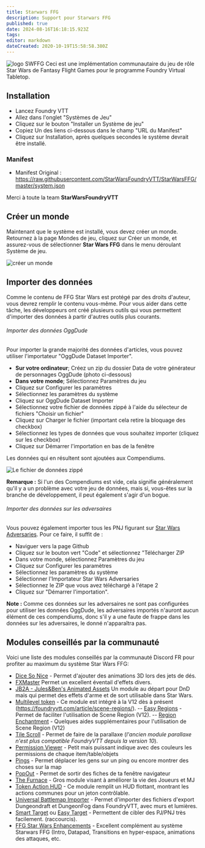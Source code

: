 ```yaml
---
title: Starwars FFG
description: Support pour Starwars FFG
published: true
date: 2024-08-16T16:18:15.923Z
tags: 
editor: markdown
dateCreated: 2020-10-19T15:58:58.380Z
---
```


![logo SWFFG](https://gamersplane.com/images/logos/starwarsffg.png) 
Ceci est une implémentation communautaire du jeu de rôle Star Wars de Fantasy Flight Games pour le programme Foundry Virtual Tabletop.

## Installation

 -   Lancez Foundry VTT
 -   Allez dans l'onglet "Systèmes de Jeu"
 -   Cliquez sur le bouton "Installer un Système de jeu"
 -   Copiez Un des liens ci-dessous dans le champ "URL du Manifest"
 -   Cliquez sur Installation, après quelques secondes le système devrait être installé.

### Manifest

* Manifest Original : 
https://raw.githubusercontent.com/StarWarsFoundryVTT/StarWarsFFG/master/system.json

Merci à toute la team **StarWarsFoundryVTT**

## Créer un monde

Maintenant que le système est installé, vous devez créer un monde.
Retournez à la page Mondes de jeu, cliquez sur Créer un monde, et assurez-vous de sélectionner **Star Wars FFG** dans le menu déroulant Système de jeu.

![créer un monde](https://camo.githubusercontent.com/b57d56ea3c99e9f5238e5c301313e3dbfa65905690ef1cb4c9148670232984b9/68747470733a2f2f692e696d6775722e636f6d2f63566561506f732e706e67)

## Importer des données

Comme le contenu de FFG Star Wars est protégé par des droits d'auteur, vous devrez remplir le contenu vous-même. Pour vous aider dans cette tâche, les développeurs ont créé plusieurs outils qui vous permettent d'importer des données à partir d'autres outils plus courants.

###### Importer des données OggDude

Pour importer la grande majorité des données d'articles, vous pouvez utiliser l'importateur "OggDude Dataset Importer".

- **Sur votre ordinateur**; Créez un zip du dossier Data de votre générateur de personnages OggDude (photo ci-dessous)
- **Dans votre monde**; Sélectionnez Paramètres du jeu
- Cliquez sur Configurer les paramètres
- Sélectionnez les paramètres du système
- Cliquez sur OggDude Dataset Importer
- Sélectionnez votre fichier de données zippé à l'aide du sélecteur de fichiers "Choisir un fichier"
- Cliquez sur Charger le fichier (important cela retire la bloquage des checkbox)
- Sélectionnez les types de données que vous souhaitez importer (cliquez sur les checkbox)
- Cliquez sur Démarrer l'importation en bas de la fenêtre

Les données qui en résultent sont ajoutées aux Compendiums.

![Le fichier de données zippé](https://camo.githubusercontent.com/92de8c3650a611d5848347b43ea6e7322f045ad1e49c5147a33b39b8039d3896/68747470733a2f2f692e696d6775722e636f6d2f726651504a73732e706e67)

**Remarque :** Si l'un des Compendiums est vide, cela signifie généralement qu'il y a un problème avec votre jeu de données, mais si, vous-êtes sur la branche de développement, il peut également s'agir d'un bogue.

###### Importer des données sur les adversaires

Vous pouvez également importer tous les PNJ figurant sur [Star Wars Adversaries](http://swa.stoogoff.com).
Pour ce faire, il suffit de :

- Naviguer vers la page Github
- Cliquez sur le bouton vert "Code" et sélectionnez "Télécharger ZIP
- Dans votre monde, sélectionnez Paramètres du jeu
- Cliquez sur Configurer les paramètres
- Sélectionnez les paramètres du système
- Sélectionner l'Importateur Star Wars Adversaries
- Sélectionnez le ZIP que vous avez téléchargé à l'étape 2
- Cliquez sur "Démarrer l'importation".

**Note :**
Comme ces données sur les adversaires ne sont pas configurées pour utiliser les données OggDude, les adversaires importés n'auront aucun élément de ces compendiums, donc s'il y a une faute de frappe dans les données sur les adversaires, le donné n'apparaîtra pas.

## Modules conseillés par la communauté

Voici une liste des modules conseillés par la communauté Discord FR pour profiter au maximum du système Star Wars FFG:
- [Dice So Nice](https://foundryvtt.com/packages/dice-so-nice/) - Permet d'ajouter des animations 3D lors des jets de dés.
- [FXMaster](https://foundryvtt.com/packages/fxmaster/) Permet un excellent éventail d'effets divers.
- [JB2A - Jules&Ben's Animated Assets](https://foundryvtt.com/packages/JB2A_DnD5e/) Un module au départ pour DnD mais qui permet des effets d'arme et de sort utilisable dans Star Wars.
- [Multilevel token](https://foundryvtt.com/packages/multilevel-tokens/) - Ce module est intégré à la V12 dès à présent (https://foundryvtt.com/article/scene-regions/).
-- [Easy Regions](https://foundryvtt.com/article/scene-regions/) - Permet de faciliter l'utilisation de Scene Region (V12).
-- [Region Enchantment](https://foundryvtt.com/packages/regionenchantment) - Quelques aides supplémentaires pour l'utilisation de Scene Region (V12)
- [Tile Scroll](https://foundryvtt.com/packages/tile-scroll/) - Permet de faire de la parallaxe (*l'ancien module parallaxe n'est plus compatible FoundryVTT depuis la version 10*).
- [Permission Viewer](https://foundryvtt.com/packages/permission_viewer/) - Petit mais puissant indique avec des couleurs les permissions de chaque item/table/objets
- [Pings](https://foundryvtt.com/packages/pings/) - Permet déplacer les gens sur un ping ou encore montrer des choses sur la map
- [PopOut](https://foundryvtt.com/packages/popout/) - Permet de sortir des fiches de ta fenêtre navigateur
- [The Furnace](https://foundryvtt.com/packages/furnace/) - Gros module visant à améliorer la vie des Joueurs et MJ
- [Token Action HUD](https://foundryvtt.com/packages/token-action-hud/) - Ce module remplit un HUD flottant, montrant les actions communes pour un jeton contrôlable.
- [Universal Battlemap Importer](https://foundryvtt.com/packages/dd-import/) - Permet d'importer des fichiers d'export Dungeondraft et DungeonFog dans FoundryVTT, avec murs et lumières.
- [Smart Target](https://foundryvtt.com/packages/smarttarget/) ou [Easy Target](https://foundryvtt.com/packages/easy-target) - Permettent de cibler des PJ/PNJ très facilement. (raccourcis).
- [FFG Star Wars Enhancements](https://foundryvtt.com/packages/ffg-star-wars-enhancements/) - Excellent complément au système Starwars FFG (Intro, Datapad, Transitions en hyper-espace, animations des attaques, etc.